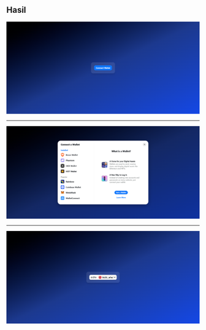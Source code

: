 ## Hasil

![alt text](https://github.com/andrestudents/ConnectWalletButton/blob/main/public/hasil.png)

---

![alt text](https://github.com/andrestudents/ConnectWalletButton/blob/main/public/hasil1.png)

---

![alt text](https://github.com/andrestudents/ConnectWalletButton/blob/main/public/hasil2.png)

